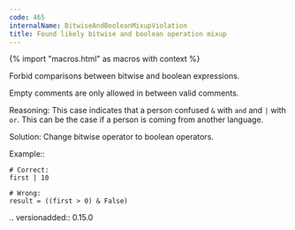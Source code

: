 ```yaml
---
code: 465
internalName: BitwiseAndBooleanMixupViolation
title: Found likely bitwise and boolean operation mixup
---
```


{% import "macros.html" as macros with context %}


Forbid comparisons between bitwise and boolean expressions.

Empty comments are only allowed in between valid comments.

Reasoning:
   This case indicates that a person
   confused ``&`` with ``and`` and ``|`` with ``or``.
   This can be the case if a person is coming from another language.

Solution:
    Change bitwise operator to boolean operators.

Example::

    # Correct:
    first | 10

    # Wrong:
    result = ((first > 0) & False)

.. versionadded:: 0.15.0